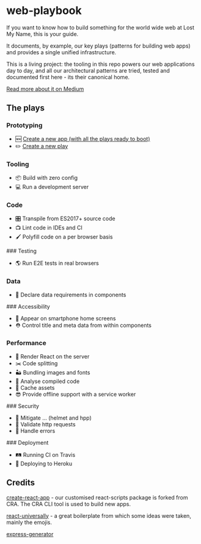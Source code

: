# web-playbook

If you want to know how to build something for the world wide web at Lost My Name, this is your guide.

It documents, by example, our key plays (patterns for building web apps) and provides a single unified infrastructure.

This is a living project: the tooling in this repo powers our web applications day to day, and all our architectural patterns are tried, tested and documented first here - its their canonical home.

[Read more about it on Medium](https://medium.com/@danieljohngrant/introducing-playbook-8cc7e9efc8e8#.cfk6dlm66)

## The plays

### Prototyping
- 🆕 [Create a new app (with all the plays ready to boot)](docs/create-a-new-app.md)
- ✏️️ [Create a new play](docs/create-a-new-play.md)

### Tooling

- 📦 Build with zero config
- 💻 Run a development server

### Code

- 🎛 Transpile from ES2017+ source code
- 📺 Lint code in IDEs and CI
- 🖌️ Polyfill code on a per browser basis

### Testing

- 🌎 Run E2E tests in real browsers

### Data

- 📯 Declare data requirements in components

### Accessibility

- 📲 Appear on smartphone home screens
- ⛑ Control title and meta data from within components

### Performance

- 👀 Render React on the server
- ✂️ Code splitting
- 🏜 Bundling images and fonts
- 🔬 Analyse compiled code
- 🐘 Cache assets
- 😎 Provide offline support with a service worker

### Security

- 👮 Mitigate ... (helmet and hpp)
- 🛂 Validate http requests
- 🚫 Handle errors

### Deployment

- 🛤️ Running CI on Travis
- 🚀 Deploying to Heroku

## Credits

[create-react-app](https://github.com/facebookincubator/create-react-app) - our customised react-scripts package is forked from CRA. The CRA CLI tool is used to build new apps.

[react-universally]() - a great boilerplate from which some ideas were taken, mainly the emojis.

[express-generator]()
